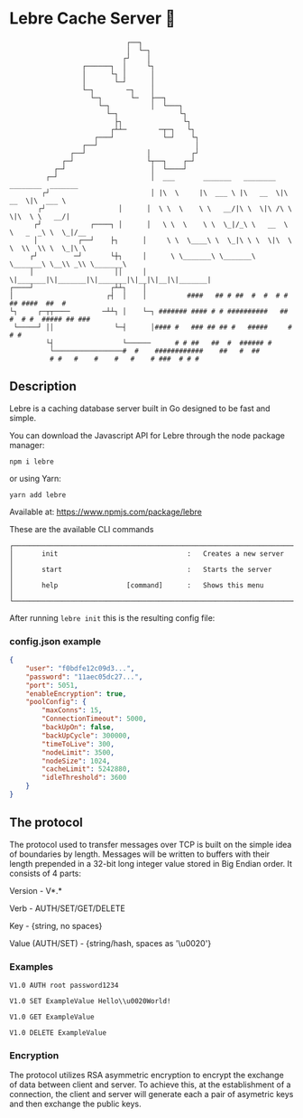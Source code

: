 # Lebre Cache Server 🐇

```
                             ┌──┐                                                          
                             │  └─┐                                                        
                            ┌┘    │                                                        
                  ┌──────┐  │     └┐                                                       
                  │      └┐ │      │                                                       
                  │       └─┘      │                                                       
                  └─┐        ─┐    │                                                       
                    └─┐       └─   ├──┐                                                    
                      └─┐          │  └───┐                                                
                        └─┐               └┐                                               
                          ├┐               └┐                                              
                         ┌┴┴─        ─┬─┐   └┐                                             
                     ┌───┘            └─┘    └┐                                            
                  ┌──┘                        │                                            
               ┌──┘               │          ┌┘                                            
             ┌─┘                  └┬──┐    ┌─┘                                             
           ┌─┘                     │  └────┘                                               
         ┌─┘                       │  ___       _______   ________  ________  _______      
        ┌┘                         │ |\  \     |\  ___ \ |\   __  \|\   __  \|\  ___ \     
       ┌┘                  │      │  \ \  \    \ \   __/|\ \  \|\ /\ \  \|\  \ \   __/|    
      ┌┘            ┌────┐ │      │   \ \  \    \ \  \_|/_\ \   __  \ \   _  _\ \  \_|/__  
      │          ┌──┘    ├┐      │     \ \  \____\ \  \_|\ \ \  \|\  \ \  \\  \\ \  \_|\ \ 
     ┌┘         ─┘       └┼┐     │      \ \_______\ \_______\ \_______\ \__\\ _\\ \_______\
     │                    ││     │       \|_______|\|_______|\|_______|\|__|\|__|\|_______|
┌────┘                   ┌┴┴┐    │                                                         
│                       ┌┤  │    │          ####   ## # ##  #  #  # # ## ####  ##  #       
└┐     ┌─┬┬────        ─┴┴┐ │    └─┐ ####### #### # # ##########   ##  #  # #  ##### ## ###
 └─────┘ ││               └─┤      │#### #   ### ## ## #   #####     #    # #              
         └┤                 └──────      # # ##   ##  #  ###### #                          
          └─────────────────#  #    ############    ##   #  ##                             
          # #   #    #    #   #    # ###  # # #                                            
```

## Description

Lebre is a caching database server built in Go designed to be fast and simple.

You can download the Javascript API for Lebre through the node package manager:
```console
npm i lebre
```
or using Yarn:
```console
yarn add lebre
```
Available at: https://www.npmjs.com/package/lebre

These are the available CLI commands

```
┌───────────────────────────────────────────────────────────────────────────────────────┐
│       init                                :   Creates a new server                    │
│       start                               :   Starts the server                       │
│       help                 [command]      :   Shows this menu                         │
└───────────────────────────────────────────────────────────────────────────────────────┘
```
After running ```lebre init``` this is the resulting config file:

### config.json example
```json
{
    "user": "f0bdfe12c09d3...",
    "password": "11aec05dc27...",
    "port": 5051,
    "enableEncryption": true,
    "poolConfig": {
        "maxConns": 15,
        "ConnectionTimeout": 5000,
        "backUpOn": false,
        "backUpCycle": 300000,
        "timeToLive": 300,
        "nodeLimit": 3500,
        "nodeSize": 1024,
        "cacheLimit": 5242880,
        "idleThreshold": 3600
    }
}
```

## The protocol

The protocol used to transfer messages over TCP is built on the simple idea of boundaries by length.
Messages will be written to buffers with their length prepended in a 32-bit long integer value stored in Big Endian order.
It consists of 4 parts:

Version - V*.*

Verb - AUTH/SET/GET/DELETE

Key - {string, no spaces}

Value (AUTH/SET) - {string/hash, spaces as '\\u0020'}

### Examples

```
V1.0 AUTH root password1234
```
```
V1.0 SET ExampleValue Hello\\u0020World!
```
```
V1.0 GET ExampleValue
```
```
V1.0 DELETE ExampleValue
```

### Encryption

The protocol utilizes RSA asymmetric encryption to encrypt the exchange of data between client and server.
To achieve this, at the establishment of a connection, the client and server will generate each a pair of asymetric keys and then exchange the public keys.
